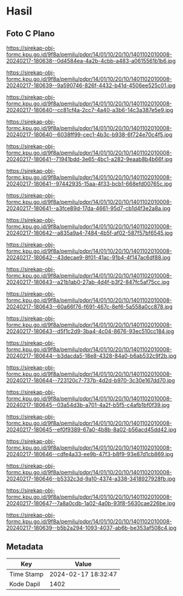 # Hasil

## Foto C Plano

https://sirekap-obj-formc.kpu.go.id/9f8a/pemilu/pdpr/14/01/10/20/10/1401102010008-20240217-180638--0d4584ea-4a2b-4cbb-a483-a0615561b1b6.jpg

https://sirekap-obj-formc.kpu.go.id/9f8a/pemilu/pdpr/14/01/10/20/10/1401102010008-20240217-180639--9a590746-826f-4432-b41d-4506ee525c01.jpg

https://sirekap-obj-formc.kpu.go.id/9f8a/pemilu/pdpr/14/01/10/20/10/1401102010008-20240217-180640--cc81cf4a-2cc7-4a40-a3b6-14c3a387e5e9.jpg

https://sirekap-obj-formc.kpu.go.id/9f8a/pemilu/pdpr/14/01/10/20/10/1401102010008-20240217-180640--6038ff99-cec1-4b3c-b938-6f724e70c4f5.jpg

https://sirekap-obj-formc.kpu.go.id/9f8a/pemilu/pdpr/14/01/10/20/10/1401102010008-20240217-180641--71941bdd-3e65-4bc1-a282-9eaab8b4b66f.jpg

https://sirekap-obj-formc.kpu.go.id/9f8a/pemilu/pdpr/14/01/10/20/10/1401102010008-20240217-180641--97442935-15aa-4f33-bcb1-668efd00765c.jpg

https://sirekap-obj-formc.kpu.go.id/9f8a/pemilu/pdpr/14/01/10/20/10/1401102010008-20240217-180641--a3fce89d-17da-4661-95d7-cb1d4f3e2a8a.jpg

https://sirekap-obj-formc.kpu.go.id/9f8a/pemilu/pdpr/14/01/10/20/10/1401102010008-20240217-180642--a835a9a4-7484-4b5f-af02-587f57bf6545.jpg

https://sirekap-obj-formc.kpu.go.id/9f8a/pemilu/pdpr/14/01/10/20/10/1401102010008-20240217-180642--43decae9-8f01-41ac-91b4-4f147ac6df88.jpg

https://sirekap-obj-formc.kpu.go.id/9f8a/pemilu/pdpr/14/01/10/20/10/1401102010008-20240217-180643--a21b1ab0-27ab-4d4f-b3f2-847fc5af75cc.jpg

https://sirekap-obj-formc.kpu.go.id/9f8a/pemilu/pdpr/14/01/10/20/10/1401102010008-20240217-180643--60a66f76-f691-467c-8ef6-5a558a0cc878.jpg

https://sirekap-obj-formc.kpu.go.id/9f8a/pemilu/pdpr/14/01/10/20/10/1401102010008-20240217-180643--d5f1c2d9-3ba4-4c04-8676-93ec510cc184.jpg

https://sirekap-obj-formc.kpu.go.id/9f8a/pemilu/pdpr/14/01/10/20/10/1401102010008-20240217-180644--b3dacda5-18e8-4328-84a0-b6ab532c9f2b.jpg

https://sirekap-obj-formc.kpu.go.id/9f8a/pemilu/pdpr/14/01/10/20/10/1401102010008-20240217-180644--723120c7-737b-4d2d-b970-3c30e167dd70.jpg

https://sirekap-obj-formc.kpu.go.id/9f8a/pemilu/pdpr/14/01/10/20/10/1401102010008-20240217-180645--03a54d3b-a701-4a2f-b5f5-c4afb1bf0f39.jpg

https://sirekap-obj-formc.kpu.go.id/9f8a/pemilu/pdpr/14/01/10/20/10/1401102010008-20240217-180645--ef0f9389-67a0-4b8b-8a02-b56acd45dd42.jpg

https://sirekap-obj-formc.kpu.go.id/9f8a/pemilu/pdpr/14/01/10/20/10/1401102010008-20240217-180646--cdfe4a33-ee9b-47f3-b8f9-93e87d1cb869.jpg

https://sirekap-obj-formc.kpu.go.id/9f8a/pemilu/pdpr/14/01/10/20/10/1401102010008-20240217-180646--b5332c3d-9a10-4374-a338-3418927928fb.jpg

https://sirekap-obj-formc.kpu.go.id/9f8a/pemilu/pdpr/14/01/10/20/10/1401102010008-20240217-180647--7a8a0cdb-1a02-4a0b-93f8-5630cae226be.jpg

https://sirekap-obj-formc.kpu.go.id/9f8a/pemilu/pdpr/14/01/10/20/10/1401102010008-20240217-180639--b5b2a294-1093-4037-ab6b-be353af508c4.jpg


## Metadata

| Key        | Value               |
| ---------- | ------------------- |
| Time Stamp | 2024-02-17 18:32:47 |
| Kode Dapil | 1402                |



